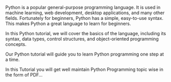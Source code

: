 Python is a popular general-purpose programming language. It is used in machine learning, web development, desktop applications, and many other fields. Fortunately for beginners, Python has a simple, easy-to-use syntax. This makes Python a great language to learn for beginners.

In this Python tutorial, we will cover the basics of the language, including its syntax, data types, control structures, and object-oriented programming concepts.

Our Python tutorial will guide you to learn Python programming one step at a time.

In this Tutorial you will get well maintain Python Programming topic wise in the form of PDF…
